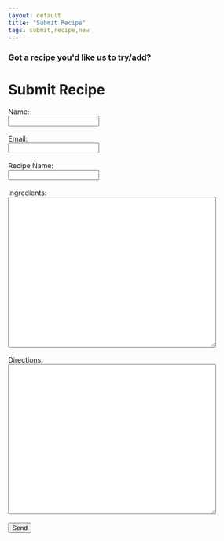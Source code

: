 ```yaml
---
layout: default
title: "Submit Recipe"
tags: submit,recipe,new
---
```

### Got a recipe you'd like us to try/add?



<html>
<head>
	<title>Contact us</title>
<!-- define some style elements-->
<!-- a helper script for vaidating the form-->

</head>

<body>
<h1>Submit Recipe</h1>
<form id="submitRecipe" action="https://formspree.io/craig.willett@gmail.com" method="POST">
  Name:<br/>
  <input type="text" name="name"><br/><br/>
  Email:<br/>
  <input type="email" name="_replyto"><br/><br/>
  Recipe Name:<br/>
  <input type="text" name="recipeName"><br/><br/>
  Ingredients:<br/>
  <textarea rows="20" cols="50" name="ingredients"></textarea><br/><br/>
  Directions:<br/>
  <textarea rows="20" cols="50" name="directions"></textarea><br/><br/>
  <input type="submit" value="Send">
</form>

</body>
</html>
